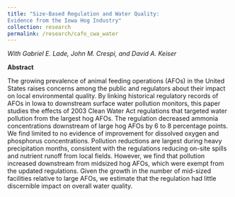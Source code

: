 ```yaml
---
title: "Size-Based Regulation and Water Quality:
Evidence from the Iowa Hog Industry"
collection: research
permalink: /research/cafo_cwa_water
---
```


_With Gabriel E. Lade, John M. Crespi, and David A. Keiser_

<!--
<center>
  <img src="/images/evam_value_contributions.png" width="400"/>
</center>
-->

**Abstract**

The growing prevalence of animal feeding operations (AFOs) in the United States raises concerns among the public and regulators about their impact on local environmental quality. By linking historical regulatory records of AFOs in Iowa to downstream surface water pollution monitors, this paper studies the effects of 2003 Clean Water Act regulations that targeted water pollution from the largest hog AFOs. The regulation decreased ammonia concentrations downstream of large hog AFOs by 6 to 8 percentage points. We find limited to no evidence of improvement for dissolved oxygen and phosphorus concentrations. Pollution reductions are largest during heavy precipitation months, consistent with the regulations reducing on-site spills and nutrient runoff from local fields. However, we find that pollution increased downstream from midsized hog AFOs, which were exempt from the updated regulations. Given the growth in the number of mid-sized facilities relative to large AFOs, we estimate that the regulation had little discernible impact on overall water quality.


<!---
excerpt: 'This paper is about the number 1. The number 2 is left for future work.'
date: 2009-10-01
venue: 'Journal 1'
paperurl: 'http://academicpages.github.io/files/paper1.pdf'
citation: 'Your Name, You. (2009). &quot;Paper Title Number 1.&quot; <i>Journal 1</i>. 1(1).'
--->
